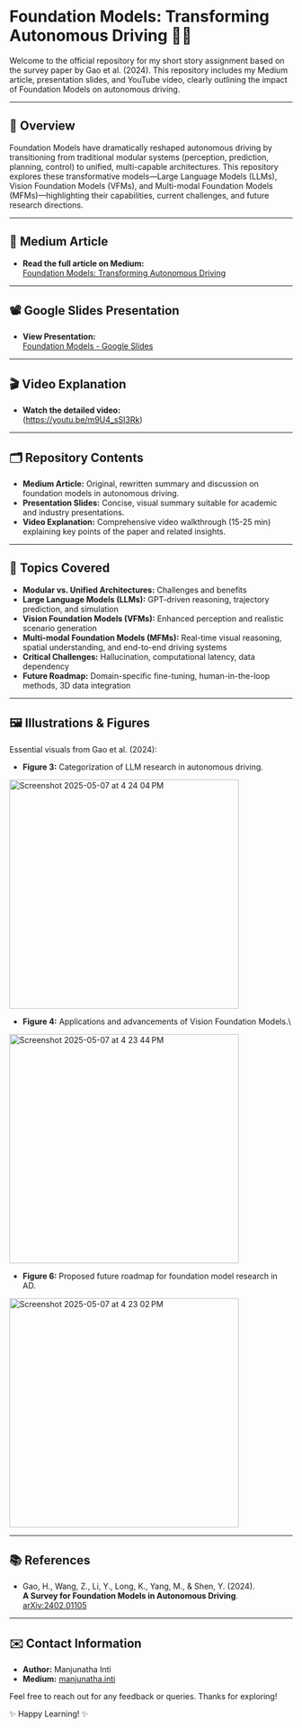 # Foundation Models: Transforming Autonomous Driving 🚗🤖

Welcome to the official repository for my short story assignment based on the survey paper by Gao et al. (2024). This repository includes my Medium article, presentation slides, and YouTube video, clearly outlining the impact of Foundation Models on autonomous driving.

---

## 📌 Overview

Foundation Models have dramatically reshaped autonomous driving by transitioning from traditional modular systems (perception, prediction, planning, control) to unified, multi-capable architectures. This repository explores these transformative models—Large Language Models (LLMs), Vision Foundation Models (VFMs), and Multi-modal Foundation Models (MFMs)—highlighting their capabilities, current challenges, and future research directions.

---

## 📖 Medium Article

- **Read the full article on Medium:**  
  [Foundation Models: Transforming Autonomous Driving](https://medium.com/@manjunatha.inti/foundation-models-transforming-autonomous-driving-5226a95ae62d)

---

## 📽️ Google Slides Presentation

- **View Presentation:**  
  [Foundation Models - Google Slides](https://docs.google.com/presentation/d/e/2PACX-1vQm_JQEMkFfzHyj4P0EiQoLcf7zwelIqHjZgoYKijPg5IEOMQ9NO7jEY5deqlhrFCQR8BtTzTUZtrga/pub?start=true&loop=false&delayms=3000)

---

## 🎬 Video Explanation

- **Watch the detailed video:**  
  (https://youtu.be/m9U4_sSI3Rk)

---

## 🗂️ Repository Contents

- **Medium Article:** Original, rewritten summary and discussion on foundation models in autonomous driving.
- **Presentation Slides:** Concise, visual summary suitable for academic and industry presentations.
- **Video Explanation:** Comprehensive video walkthrough (15-25 min) explaining key points of the paper and related insights.

---

## 🧠 Topics Covered

- **Modular vs. Unified Architectures:** Challenges and benefits
- **Large Language Models (LLMs):** GPT-driven reasoning, trajectory prediction, and simulation
- **Vision Foundation Models (VFMs):** Enhanced perception and realistic scenario generation
- **Multi-modal Foundation Models (MFMs):** Real-time visual reasoning, spatial understanding, and end-to-end driving systems
- **Critical Challenges:** Hallucination, computational latency, data dependency
- **Future Roadmap:** Domain-specific fine-tuning, human-in-the-loop methods, 3D data integration

---

## 🖼️ Illustrations & Figures

Essential visuals from Gao et al. (2024):

- **Figure 3:** Categorization of LLM research in autonomous driving.
<img width="408" alt="Screenshot 2025-05-07 at 4 24 04 PM" src="https://github.com/user-attachments/assets/82e56a3e-63d1-4919-ae0f-18b7ad80adb1" />

- **Figure 4:** Applications and advancements of Vision Foundation Models.\
<img width="408" alt="Screenshot 2025-05-07 at 4 23 44 PM" src="https://github.com/user-attachments/assets/e8df8ae8-dab8-4b91-9a55-fc4ec5736382" />

- **Figure 6:** Proposed future roadmap for foundation model research in AD.
<img width="408" alt="Screenshot 2025-05-07 at 4 23 02 PM" src="https://github.com/user-attachments/assets/7dfe9cf3-60a5-4a70-ab98-35c4bdad44f3" />

---

## 📚 References

- Gao, H., Wang, Z., Li, Y., Long, K., Yang, M., & Shen, Y. (2024).  
  **A Survey for Foundation Models in Autonomous Driving**.  
  [arXiv:2402.01105](https://arxiv.org/abs/2402.01105)

---

## ✉️ Contact Information

- **Author:** Manjunatha Inti  
- **Medium:** [manjunatha.inti](https://medium.com/@manjunatha.inti)

Feel free to reach out for any feedback or queries. Thanks for exploring!

✨ Happy Learning! ✨
